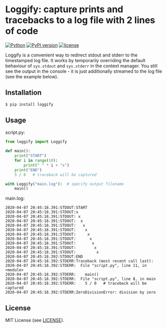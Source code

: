 # Loggify: capture prints and tracebacks to a log file with 2&nbsp;lines of code

[![Python](https://img.shields.io/badge/Python-3.7%20%7C%203.8%20%7C%203.9-blue)](https://www.python.org/downloads/)
[![PyPI version](https://img.shields.io/pypi/v/loggify?color=1)](https://pypi.org/project/loggify/)
[![license](https://img.shields.io/pypi/l/loggify)](https://github.com/ar-nowaczynski/loggify)

Loggify is a convenient way to redirect stdout and stderr to the timestamped log file. It works by temporarily overriding the default behaviour of `sys.stdout` and `sys.stderr` in the context manager. You still see the output in the console - it is just additionally streamed to the log file (see the example below).

## Installation

```bash
$ pip install loggify
```

## Usage

script.py:

```python
from loggify import Loggify

def main():
    print("START")
    for i in range(10):
        print(" " * i + "x")
    print("END")
    5 / 0   # traceback will be captured

with Loggify("main.log"):  # specify output filename
    main()
```

main.log:
```
2020-04-07 20:45:18.391:STDOUT:START
2020-04-07 20:45:18.391:STDOUT:x
2020-04-07 20:45:18.391:STDOUT: x
2020-04-07 20:45:18.391:STDOUT:  x
2020-04-07 20:45:18.391:STDOUT:   x
2020-04-07 20:45:18.391:STDOUT:    x
2020-04-07 20:45:18.391:STDOUT:     x
2020-04-07 20:45:18.391:STDOUT:      x
2020-04-07 20:45:18.391:STDOUT:       x
2020-04-07 20:45:18.391:STDOUT:        x
2020-04-07 20:45:18.391:STDOUT:         x
2020-04-07 20:45:18.392:STDOUT:END
2020-04-07 20:45:18.392:STDERR:Traceback (most recent call last):
2020-04-07 20:45:18.392:STDERR:  File "script.py", line 11, in <module>
2020-04-07 20:45:18.392:STDERR:    main()
2020-04-07 20:45:18.392:STDERR:  File "script.py", line 8, in main
2020-04-07 20:45:18.392:STDERR:    5 / 0   # traceback will be captured
2020-04-07 20:45:18.392:STDERR:ZeroDivisionError: division by zero
```

## License

MIT License (see [LICENSE](https://github.com/ar-nowaczynski/loggify/blob/master/LICENSE)).
